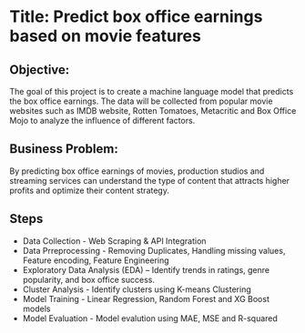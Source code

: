# Title: Predict box office earnings based on movie features

## Objective:
The goal of this project is to create a machine language model that predicts the box office earnings. The data will be collected from popular movie websites such as IMDB website, Rotten Tomatoes, Metacritic and Box Office Mojo to analyze the influence of different factors.

## Business Problem:
By predicting box office earnings of movies, production studios and streaming services can understand the type of content that attracts higher profits and optimize their content strategy.

## Steps
- Data Collection - Web Scraping & API Integration 
- Data Prreprocessing - Removing Duplicates, Handling missing values, Feature encoding, Feature Engineering
- Exploratory Data Analysis (EDA) – Identify trends in ratings, genre popularity, and box office success.
- Cluster Analysis - Identify clusters using K-means Clustering
- Model Training - Linear Regression, Random Forest and XG Boost models
- Model Evaluation - Model evalution using MAE, MSE and R-squared
